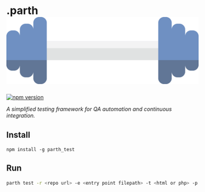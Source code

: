 
# .parth <img src="./logo/parth_long.png" style="height: h1.font-size"/>

[![npm version](https://badge.fury.io/js/parth_test.svg)](https://badge.fury.io/js/parth_test)

_A simplified testing framework for QA automation and continuous integration._

## Install

```
npm install -g parth_test
```

## Run

```bash
parth test -r <repo url> -e <entry point filepath> -t <html or php> -p <parth filepath>
```